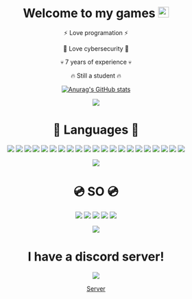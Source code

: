 <div align="center"> 
<h1>Welcome to my games <img src="https://media.giphy.com/media/58bRXhtksCaOqmOrZp/giphy.gif" width="25px"></h1> 

<p>⚡ Love programation ⚡</p>
<p>💫 Love cybersecurity 💫</p>
 
<p>💀 7 years of experience 💀</p>

<p>🔥 Still a student 🔥</p>
 
[![Anurag's GitHub stats](https://github-readme-stats.vercel.app/api?username=x04000&show_icons=true&theme=github_dark)](https://github.com/anuraghazra/github-readme-stats)

<img src="https://img.shields.io/github/followers/x04000.svg?style=social&label=Follow&maxAge=2592000">

<h1>🔮 Languages 🔮</h1>
 
<img src="https://img.shields.io/badge/C%23-239120?style=for-the-badge&logo=c-sharp&logoColor=white">
<img src="https://img.shields.io/badge/Python-3776AB?style=for-the-badge&logo=python&logoColor=white">
<img src="https://img.shields.io/badge/HTML-239120?style=for-the-badge&logo=html5&logoColor=white">
<img src="https://img.shields.io/badge/CSS-239120?&style=for-the-badge&logo=css3&logoColor=white">
<img src="https://img.shields.io/badge/.NET-5C2D91?style=for-the-badge&logo=.net&logoColor=white">
<img src="https://img.shields.io/badge/JavaScript-F7DF1E?style=for-the-badge&logo=javascript&logoColor=black">
<img src="https://img.shields.io/badge/Node.js-43853D?style=for-the-badge&logo=node.js&logoColor=white">
<img src="https://img.shields.io/badge/JavaScript-323330?style=for-the-badge&logo=javascript&logoColor=F7DF1E">
<img src="https://img.shields.io/badge/HTML5-E34F26?style=for-the-badge&logo=html5&logoColor=white">
<img src="https://img.shields.io/badge/C%2B%2B-00599C?style=for-the-badge&logo=c%2B%2B&logoColor=white">
<img src="https://img.shields.io/badge/Java-ED8B00?style=for-the-badge&logo=java&logoColor=white">
<img src="https://img.shields.io/badge/Ruby-CC342D?style=for-the-badge&logo=ruby&logoColor=white">
<img src="https://img.shields.io/badge/Google_Cloud-4285F4?style=for-the-badge&logo=google-cloud&logoColor=white">
<img src="https://camo.githubusercontent.com/b143b7b885ddd10a2a8102a5556ea322c768f81b0c1d4a768eac43a32d3a61e0/68747470733a2f2f696d672e736869656c64732e696f2f62616467652f426173682d3445414132353f7374796c653d666f722d7468652d6261646765266c6f676f3d676e752d62617368266c6f676f436f6c6f723d7768697465">
<img src="https://img.shields.io/badge/Batch-404D59?style=for-the-badge">
<img src="https://img.shields.io/badge/VBS-404D59?style=for-the-badge">
<img src="https://img.shields.io/badge/Termux-404D59?style=for-the-badge">
<img src="https://img.shields.io/badge/Arduino-404D59?style=for-the-badge">
<img src="https://img.shields.io/badge/JSON-404D59?style=for-the-badge">
<img src="https://img.shields.io/badge/Discord API-7289DA?style=for-the-badge&logo=discord&logoColor=white">
<img src="https://img.shields.io/badge/Piña++-3776AB?style=for-the-badge&logo=python&logoColor=white">
 
<p></p>
 
<img src="https://github-readme-stats.vercel.app/api/top-langs/?username=x04000&theme=blue-green">
 
<h1>💿 SO 💿</h1>
 
<img src="https://img.shields.io/badge/Android-3DDC84?style=for-the-badge&logo=android&logoColor=white">
<img src="https://img.shields.io/badge/Windows-0078D6?style=for-the-badge&logo=windows&logoColor=white">
<img src="https://img.shields.io/badge/Ubuntu-E95420?style=for-the-badge&logo=ubuntu&logoColor=white">
<img src="https://img.shields.io/badge/Linux_Mint-87CF3E?style=for-the-badge&logo=linux-mint&logoColor=white">
<img src="https://img.shields.io/badge/Arch_Linux-1793D1?style=for-the-badge&logo=arch-linux&logoColor=white">

<p></p>
 
<img src="http://ForTheBadge.com/images/badges/built-with-love.svg">

<p></p>
 
<h1>I have a discord server!</h1>
 
<img src="https://img.shields.io/badge/Discord-7289DA?style=for-the-badge&logo=discord&logoColor=white">
<p></p>
<a href="https://discord.gg/VAkpzerxPH">Server</a>
 
</div>

<!--
Some of the things were taken out of the readme of SkyWtkh
-->
